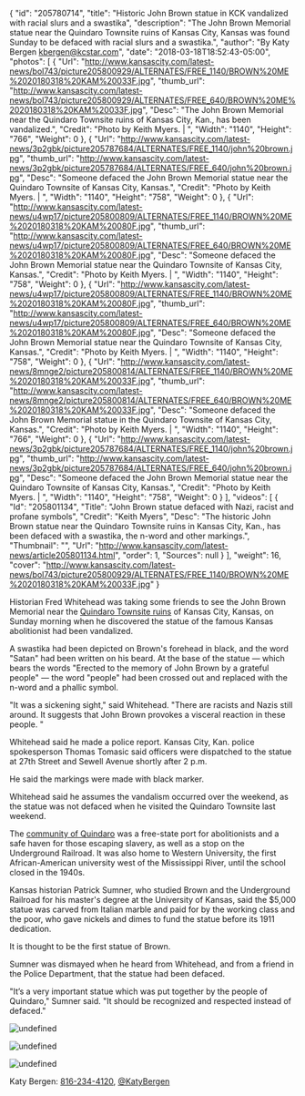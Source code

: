 {
  "id": "205780714",
  "title": "Historic John Brown statue in KCK vandalized with racial slurs and a swastika",
  "description": "The John Brown Memorial statue near the Quindaro Townsite ruins of Kansas City, Kansas was found Sunday to be defaced with racial slurs and a swastika.",
  "author": "By Katy Bergen kbergen@kcstar.com",
  "date": "2018-03-18T18:52:43-05:00",
  "photos": [
    {
      "Url": "http://www.kansascity.com/latest-news/bol743/picture205800929/ALTERNATES/FREE_1140/BROWN%20ME%2020180318%20KAM%20033F.jpg",
      "thumb_url": "http://www.kansascity.com/latest-news/bol743/picture205800929/ALTERNATES/FREE_640/BROWN%20ME%2020180318%20KAM%20033F.jpg",
      "Desc": "The John Brown Memorial near the Quindaro Townsite ruins of Kansas City, Kan., has been vandalized.",
      "Credit": "Photo by Keith Myers. | ",
      "Width": "1140",
      "Height": "766",
      "Weight": 0
    },
    {
      "Url": "http://www.kansascity.com/latest-news/3p2gbk/picture205787684/ALTERNATES/FREE_1140/john%20brown.jpg",
      "thumb_url": "http://www.kansascity.com/latest-news/3p2gbk/picture205787684/ALTERNATES/FREE_640/john%20brown.jpg",
      "Desc": "Someone defaced the John Brown Memorial statue near the Quindaro Townsite of Kansas City, Kansas.",
      "Credit": "Photo by Keith Myers. | ",
      "Width": "1140",
      "Height": "758",
      "Weight": 0
    },
    {
      "Url": "http://www.kansascity.com/latest-news/u4wp17/picture205800809/ALTERNATES/FREE_1140/BROWN%20ME%2020180318%20KAM%20080F.jpg",
      "thumb_url": "http://www.kansascity.com/latest-news/u4wp17/picture205800809/ALTERNATES/FREE_640/BROWN%20ME%2020180318%20KAM%20080F.jpg",
      "Desc": "Someone defaced the John Brown Memorial statue near the Quindaro Townsite of Kansas City, Kansas.",
      "Credit": "Photo by Keith Myers. | ",
      "Width": "1140",
      "Height": "758",
      "Weight": 0
    },
    {
      "Url": "http://www.kansascity.com/latest-news/u4wp17/picture205800809/ALTERNATES/FREE_1140/BROWN%20ME%2020180318%20KAM%20080F.jpg",
      "thumb_url": "http://www.kansascity.com/latest-news/u4wp17/picture205800809/ALTERNATES/FREE_640/BROWN%20ME%2020180318%20KAM%20080F.jpg",
      "Desc": "Someone defaced the John Brown Memorial statue near the Quindaro Townsite of Kansas City, Kansas.",
      "Credit": "Photo by Keith Myers. | ",
      "Width": "1140",
      "Height": "758",
      "Weight": 0
    },
    {
      "Url": "http://www.kansascity.com/latest-news/8mnge2/picture205800814/ALTERNATES/FREE_1140/BROWN%20ME%2020180318%20KAM%20033F.jpg",
      "thumb_url": "http://www.kansascity.com/latest-news/8mnge2/picture205800814/ALTERNATES/FREE_640/BROWN%20ME%2020180318%20KAM%20033F.jpg",
      "Desc": "Someone defaced the John Brown Memorial statue in the Quindaro Townsite of Kansas City, Kansas.",
      "Credit": "Photo by Keith Myers. | ",
      "Width": "1140",
      "Height": "766",
      "Weight": 0
    },
    {
      "Url": "http://www.kansascity.com/latest-news/3p2gbk/picture205787684/ALTERNATES/FREE_1140/john%20brown.jpg",
      "thumb_url": "http://www.kansascity.com/latest-news/3p2gbk/picture205787684/ALTERNATES/FREE_640/john%20brown.jpg",
      "Desc": "Someone defaced the John Brown Memorial statue near the Quindaro Townsite of Kansas City, Kansas.",
      "Credit": "Photo by Keith Myers. | ",
      "Width": "1140",
      "Height": "758",
      "Weight": 0
    }
  ],
  "videos": [
    {
      "Id": "205801134",
      "Title": "John Brown statue defaced with Nazi, racist and profane symbols",
      "Credit": "Keith Myers",
      "Desc": "The historic John Brown statue near the Quindaro Townsite ruins in Kansas City, Kan., has been defaced with a swastika, the n-word and other markings.",
      "Thumbnail": "",
      "Url": "http://www.kansascity.com/latest-news/article205801134.html",
      "order": 1,
      "Sources": null
    }
  ],
  "weight": 16,
  "cover": "http://www.kansascity.com/latest-news/bol743/picture205800929/ALTERNATES/FREE_1140/BROWN%20ME%2020180318%20KAM%20033F.jpg"
}

<p>Historian Fred Whitehead was taking some friends to see the John Brown Memorial near the <a href="http://www.kansascity.com/news/local/article135161774.html" target="_self">Quindaro Townsite ruins</a> of Kansas City, Kansas, on Sunday morning when he discovered the statue of the famous Kansas abolitionist had been vandalized.</p><p>A swastika had been depicted on Brown's forehead in black, and the word "Satan" had been written on his beard. At the base of the statue — which bears the words "Erected to the memory of John Brown by a grateful people" — the word "people" had been crossed out and replaced with the n-word and a phallic symbol.</p><p>"It was a sickening sight," said Whitehead. "There are racists and Nazis still around. It suggests that John Brown provokes a visceral reaction in these people. "</p><p>Whitehead said he made a police report. Kansas City, Kan. police spokesperson Thomas Tomasic said officers were dispatched to the statue at 27th Street and Sewell Avenue shortly after 2 p.m. </p><p>He said the markings were made with black marker. </p><p>Whitehead said he assumes the vandalism occurred over the weekend, as the statue was not defaced when he visited the Quindaro Townsite last weekend.</p><p>The <a href="https://www.nationalheritageareas.us/kansas-citys-quindaro-townsite-ruins-seek-landmark-designation/" target="_self">community of Quindaro</a> was a free-state port for abolitionists and a safe haven for those escaping slavery, as well as a stop on the Underground Railroad. It was also home to Western University, the first African-American university west of the Mississippi River, until the school closed in the 1940s.</p><p>Kansas historian Patrick Sumner, who studied Brown and the Underground Railroad for his master's degree at the University of Kansas, said the $5,000 statue was carved from Italian marble and paid for by the working class and the poor, who gave nickels and dimes to fund the statue before its 1911 dedication. </p><p>It is thought to be the first statue of Brown. </p><p>Sumner was dismayed when he heard from Whitehead, and from a friend in the Police Department, that the statue had been defaced.</p><p>"It’s a very important statue which was put together by the people of Quindaro," Sumner said. "It should be recognized and respected instead of defaced."</p><p><img src="http://www.kansascity.com/latest-news/3p2gbk/picture205787684/binary/john%20brown.jpg" id="_d83cd82d-6b23-4a06-8952-ae3f8f582413" alt="undefined" /></p><p><img src="http://www.kansascity.com/latest-news/u4wp17/picture205800809/binary/BROWN%20ME%2020180318%20KAM%20080F.jpg" id="_2c37c14e-4260-4b62-b55d-12172520c987" alt="undefined" /></p><p><img src="http://www.kansascity.com/latest-news/8mnge2/picture205800814/binary/BROWN%20ME%2020180318%20KAM%20033F.jpg" id="_2fe1fff0-2d39-4379-a1ca-ef232f80be48" alt="undefined" /></p><div class="ng_endnote_contact">Katy Bergen: <a href="tel:816-234-4120">816-234-4120</a>, <a href="https://twitter.com/KatyBergen" target="_blank">@KatyBergen</a></div>

